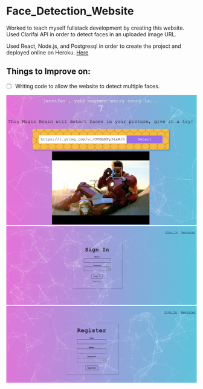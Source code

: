 # Face_Detection_Website

Worked to teach myself fullstack development by creating this website. 
Used Clarifai API in order to detect faces in an uploaded image URL. 

Used React, Node.js, and Postgresql in order to create the project and deployed online on Heroku. [Here](https://smartbrainjwl.herokuapp.com/)

## Things to Improve on:
- [ ] Writing code to allow the website to detect multiple faces.

![Alt text](Screenshots/Example.jpg?raw=true "Example of User signed in")
![Alt text](Screenshots/Signin.jpg?raw=true "Signin")
![Alt text](Screenshots/Register.jpg?raw=true "Register")
